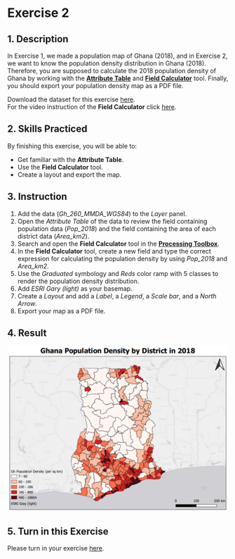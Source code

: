 # Exercise 2

## 1. Description

In Exercise 1, we made a population map of Ghana (2018), and in Exercise 2, we want to know the population density distribution in Ghana (2018). Therefore, you are supposed to calculate the 2018 population density of Ghana by working with the [**Attribute Table**](https://docs.qgis.org/3.10/en/docs/user_manual/working_with_vector/attribute_table.html?highlight=attribute#introducing-the-attribute-table-interface) and [**Field Calculator**](https://docs.qgis.org/3.10/en/docs/training_manual/processing/vector_calculator.html?highlight=field%20calculator#vector-calculator) tool. Finally, you should export your population density map as a PDF file.

Download the dataset for this exercise [here]().<br>
For the video instruction of the **Field Calculator** click [here](https://www.youtube.com/watch?v=PkGON2G8vEU).

## 2. Skills Practiced

 By finishing this exercise, you will be able to:

- Get familiar with the **Attribute Table**.
- Use the **Field Calculator** tool.
- Create a layout and export the map.

## 3. Instruction

1. Add the data (_Gh_260_MMDA_WGS84_) to the _Layer_ panel.
2. Open the _Attribute Table_ of the data to review the field containing population data (_Pop\_2018_) and the field containing the area of each district data (_Area\_km2_).
3. Search and open the **Field Calculator** tool in the [**Processing Toolbox**](https://docs.qgis.org/3.10/en/docs/user_manual/processing/toolbox.html?highlight=processing%20toolbox#the-toolbox).
4. In the **Field Calculator** tool, create a new field and type the correct expression for calculating the population density by using _Pop\_2018_ and _Area\_km2_.
5. Use the _Graduated_ symbology and _Reds_ color ramp with 5 classes to render the population density distribution.
6. Add _ESRI Gary (light)_ as your basemap.
7. Create a _Layout_ and add a _Label_, a _Legend_, a _Scale bar_, and a _North Arrow_.
8. Export your map as a PDF file.
  
## 4. Result

![densitymap](../../../images/Export_ur_own_map/MyDensityMap.png)

## 5. Turn in this Exercise

Please turn in your exercise [here](https://github.com/SERVIR-WA/GALUP/issues/new?assignees=&labels=submission+w1m1&template=exercise-submission-template.md&title=EXERCISE+1+%5Breplace+with+your+name%5D).
